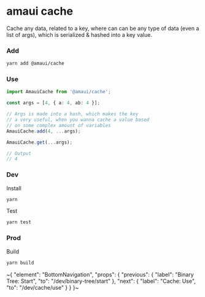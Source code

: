 
# amaui cache

Cache any data, related to a key, where can can be any type of data (even a list of args), which is serialized & hashed into a key value.

### Add

```sh
yarn add @amaui/cache
```

### Use

```ts
import AmauiCache from '@amaui/cache';

const args = [4, { a: 4, ab: 4 }];

// Args is made into a hash, which makes the key
// a very useful, when you wanna cache a value based
// on some complex amount of variables
AmauiCache.add(4, ...args);

AmauiCache.get(...args);

// Output
// 4
```

### Dev

Install

```sh
yarn
```

Test

```sh
yarn test
```

### Prod

Build

```sh
yarn build
```

~{
  "element": "BottomNavigation",
  "props": {
    "previous": {
      "label": "Binary Tree: Start",
      "to": "/dev/binary-tree/start"
    },
    "next": {
      "label": "Cache: Use",
      "to": "/dev/cache/use"
    }
  }
}~
